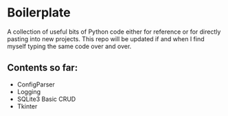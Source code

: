 # Boilerplate

A collection of useful bits of Python code either for reference or for directly pasting into new projects. This repo will be updated if and when I find myself typing the same code over and over.

## Contents so far:
- ConfigParser
- Logging
- SQLite3 Basic CRUD
- Tkinter
